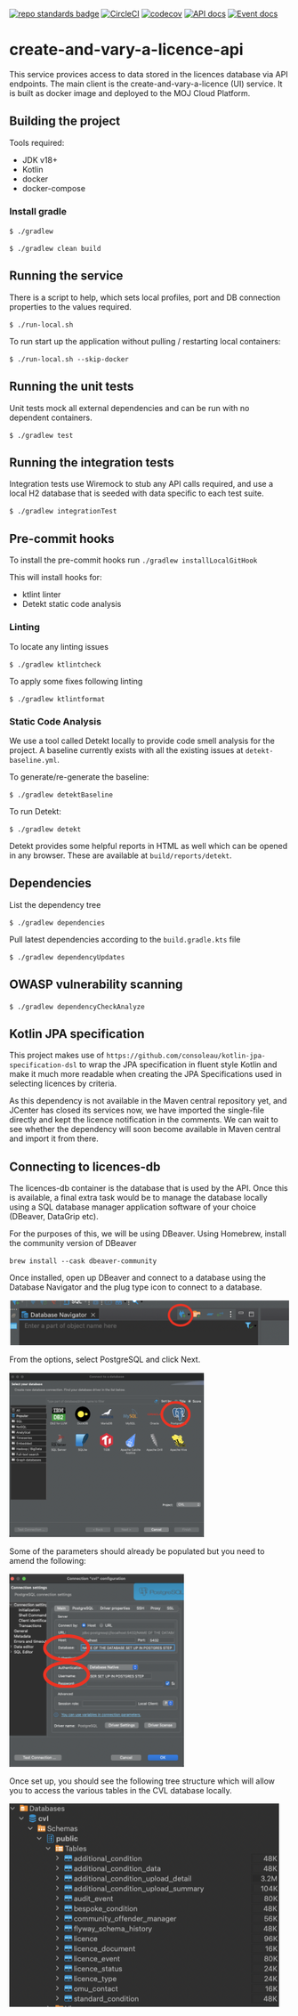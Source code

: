 [![repo standards badge](https://img.shields.io/badge/dynamic/json?color=blue&style=flat&logo=github&label=MoJ%20Compliant&query=%24.result&url=https%3A%2F%2Foperations-engineering-reports.cloud-platform.service.justice.gov.uk%2Fapi%2Fv1%2Fcompliant_public_repositories%2Fcreate-and-vary-a-licence-api)](https://operations-engineering-reports.cloud-platform.service.justice.gov.uk/public-github-repositories.html#create-and-vary-a-licence-api "Link to report")
[![CircleCI](https://circleci.com/gh/ministryofjustice/create-and-vary-a-licence-api/tree/main.svg?style=svg)](https://circleci.com/gh/ministryofjustice/create-and-vary-a-licence-api)
[![codecov](https://codecov.io/gh/ministryofjustice/create-and-vary-a-licence-api/branch/main/graph/badge.svg?token=G7EZ0S2D92)](https://codecov.io/gh/ministryofjustice/create-and-vary-a-licence-api)
[![API docs](https://img.shields.io/badge/API_docs_-view-85EA2D.svg?logo=swagger)](https://create-and-vary-a-licence-api-dev.hmpps.service.justice.gov.uk/swagger-ui/index.html)
[![Event docs](https://img.shields.io/badge/Event_docs-view-85EA2D.svg)](https://studio.asyncapi.com/?url=https://raw.githubusercontent.com/ministryofjustice/create-and-vary-a-licence-api/main/async-api.yaml)

# create-and-vary-a-licence-api

This service provices access to data stored in the licences database via API endpoints.
The main client is the create-and-vary-a-licence (UI) service.
It is built as  docker image and deployed to the MOJ Cloud Platform.

## Building the project

Tools required:

* JDK v18+
* Kotlin
* docker
* docker-compose

### Install gradle

`$ ./gradlew`

`$ ./gradlew clean build`

## Running the service

There is a script to help, which sets local profiles, port and DB connection properties to the 
values required.

`$ ./run-local.sh`

To run start up the application without pulling / restarting local containers:

`$ ./run-local.sh --skip-docker`

## Running the unit tests

Unit tests mock all external dependencies and can be run with no dependent containers.

`$ ./gradlew test`

## Running the integration tests

Integration tests use Wiremock to stub any API calls required, and use a local H2 database 
that is seeded with data specific to each test suite.

`$ ./gradlew integrationTest`

## Pre-commit hooks

To install the pre-commit hooks run `./gradlew installLocalGitHook`

This will install hooks for:
* ktlint linter
* Detekt static code analysis

### Linting

To locate any linting issues

`$ ./gradlew ktlintcheck`

To apply some fixes following linting

`$ ./gradlew ktlintformat` 

### Static Code Analysis

We use a tool called Detekt locally to provide code smell
analysis for the project. A baseline currently exists with all the existing
issues at `detekt-baseline.yml`.

To generate/re-generate the baseline:

`$ ./gradlew detektBaseline`

To run Detekt:

`$ ./gradlew detekt`

Detekt provides some helpful reports in HTML as well which can be opened in any
browser. These are available at `build/reports/detekt`.

## Dependencies

List the dependency tree

`$ ./gradlew dependencies`

Pull latest dependencies according to the `build.gradle.kts` file

`$ ./gradlew dependencyUpdates`


## OWASP vulnerability scanning

`$ ./gradlew dependencyCheckAnalyze`


## Kotlin JPA specification

This project makes use of `https://github.com/consoleau/kotlin-jpa-specification-dsl` to wrap the JPA specification
in fluent style Kotlin and make it much more readable when creating the JPA Specifications used in selecting licences
by criteria.

As this dependency is not available in the Maven central repository yet, and JCenter has closed its
services now, we have imported the single-file directly and kept the licence notification in the comments. 
We can wait to see whether the dependency will soon become available in Maven central and import it from there.

## Connecting to licences-db

The licences-db container is the database that is used by the API. Once this is available, a final extra task would be 
to manage the database locally using a SQL database manager application software of your choice (DBeaver, DataGrip etc).


For the purposes of this, we will be using DBeaver. Using Homebrew, install the community version of DBeaver

`brew install --cask dbeaver-community`

Once installed, open up DBeaver and connect to a database using the Database Navigator and the plug type icon to connect to a database.

![database-connection.png](images%2Fdatabase-connection.png)

From the options, select PostgreSQL and click Next.

![postgres-data-source.png](images%2Fpostgres-data-source.png)

Some of the parameters should already be populated but you need to amend the following:

![postgres-configuration.png](images%2Fpostgres-configuration.png)

Once set up, you should see the following tree structure which will allow you to access the various tables in the CVL database locally.

![posttgres-example.png](images%2Fposttgres-example.png)
